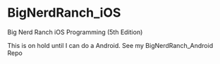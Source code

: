 # BigNerdRanch_iOS
Big Nerd Ranch iOS Programming (5th Edition)

This is on hold until I can do a Android. See my BigNerdRanch_Android Repo
